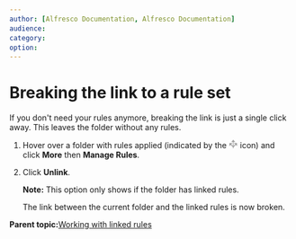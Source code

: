 ```yaml
---
author: [Alfresco Documentation, Alfresco Documentation]
audience: 
category: 
option: 
---
```


# Breaking the link to a rule set

If you don't need your rules anymore, breaking the link is just a single click away. This leaves the folder without any rules.

1.  Hover over a folder with rules applied \(indicated by the ![](../images/rules-icon.png) icon\) and click **More** then **Manage Rules**.

2.  Click **Unlink**.

    **Note:** This option only shows if the folder has linked rules.

    The link between the current folder and the linked rules is now broken.


**Parent topic:**[Working with linked rules](../concepts/library-folder-rules-linked.md)

